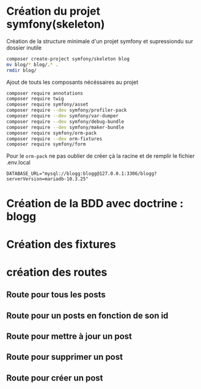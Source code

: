 # Création du projet symfony(skeleton)

Création de la structure minimale d'un projet symfony et supressiondu sur dossier inutile
```bash
composer create-project symfony/skeleton blog
mv blog/* blog/.* .
rmdir blog/
```

Ajout de touts les composants nécéssaires au projet
```bash
composer require annotations
composer require twig
composer require symfony/asset
composer require --dev symfony/profiler-pack
composer require --dev symfony/var-dumper
composer require --dev symfony/debug-bundle
composer require --dev symfony/maker-bundle
composer require symfony/orm-pack
composer require --dev orm-fixtures
composer require symfony/form

```

Pour le `orm-pack` ne pas oublier de créer çà la racine et de remplir le fichier .env.local
```text
DATABASE_URL="mysql://blogg:blogg@127.0.0.1:3306/blogg?serverVersion=mariadb-10.3.25"
```

# Création de la BDD avec doctrine : blogg

# Création des fixtures

# création des routes

## Route pour tous les posts

## Route pour un posts en fonction de son id

## Route pour mettre à jour un post

## Route pour supprimer un post

## Route pour créer un post
